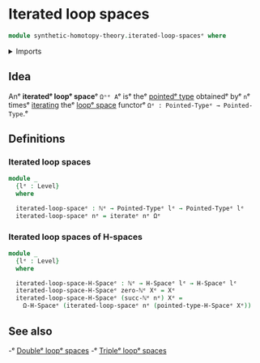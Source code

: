 # Iterated loop spaces

```agda
module synthetic-homotopy-theory.iterated-loop-spacesᵉ where
```

<details><summary>Imports</summary>

```agda
open import elementary-number-theory.natural-numbersᵉ

open import foundation.iterating-functionsᵉ
open import foundation.universe-levelsᵉ

open import structured-types.h-spacesᵉ
open import structured-types.pointed-typesᵉ

open import synthetic-homotopy-theory.loop-spacesᵉ
```

</details>

## Idea

Anᵉ **iteratedᵉ loopᵉ space**ᵉ `Ωⁿᵉ A`ᵉ isᵉ theᵉ
[pointedᵉ type](structured-types.pointed-types.mdᵉ) obtainedᵉ byᵉ `n`ᵉ timesᵉ
[iterating](foundation.iterating-functions.mdᵉ) theᵉ
[loopᵉ space](synthetic-homotopy-theory.loop-spaces.mdᵉ) functorᵉ
`Ωᵉ : Pointed-Typeᵉ → Pointed-Type`.ᵉ

## Definitions

### Iterated loop spaces

```agda
module _
  {lᵉ : Level}
  where

  iterated-loop-spaceᵉ : ℕᵉ → Pointed-Typeᵉ lᵉ → Pointed-Typeᵉ lᵉ
  iterated-loop-spaceᵉ nᵉ = iterateᵉ nᵉ Ωᵉ
```

### Iterated loop spaces of H-spaces

```agda
module _
  {lᵉ : Level}
  where

  iterated-loop-space-H-Spaceᵉ : ℕᵉ → H-Spaceᵉ lᵉ → H-Spaceᵉ lᵉ
  iterated-loop-space-H-Spaceᵉ zero-ℕᵉ Xᵉ = Xᵉ
  iterated-loop-space-H-Spaceᵉ (succ-ℕᵉ nᵉ) Xᵉ =
    Ω-H-Spaceᵉ (iterated-loop-spaceᵉ nᵉ (pointed-type-H-Spaceᵉ Xᵉ))
```

## See also

-ᵉ [Doubleᵉ loopᵉ spaces](synthetic-homotopy-theory.double-loop-spaces.mdᵉ)
-ᵉ [Tripleᵉ loopᵉ spaces](synthetic-homotopy-theory.triple-loop-spaces.mdᵉ)